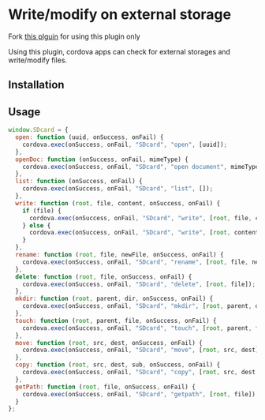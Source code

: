 # Write/modify on external storage

Fork [this plguin](https://github.com/deadlyjack/code-editor/tree/master/plugins/cordova-plugin-sdcard) for using this plugin only

Using this plugin, cordova apps can check for external storages and write/modify files.

## Installation


## Usage

```js
window.SDcard = {
  open: function (uuid, onSuccess, onFail) {
    cordova.exec(onSuccess, onFail, "SDcard", "open", [uuid]);
  },
  openDoc: function (onSuccess, onFail, mimeType) {
    cordova.exec(onSuccess, onFail, "SDcard", "open document", mimeType ? [mimeType] : []);
  },
  list: function (onSuccess, onFail) {
    cordova.exec(onSuccess, onFail, "SDcard", "list", []);
  },
  write: function (root, file, content, onSuccess, onFail) {
    if (file) {
      cordova.exec(onSuccess, onFail, "SDcard", "write", [root, file, content]);
    } else {
      cordova.exec(onSuccess, onFail, "SDcard", "write", [root, content]);
    }
  },
  rename: function (root, file, newFile, onSuccess, onFail) {
    cordova.exec(onSuccess, onFail, "SDcard", "rename", [root, file, newFile]);
  },
  delete: function (root, file, onSuccess, onFail) {
    cordova.exec(onSuccess, onFail, "SDcard", "delete", [root, file]);
  },
  mkdir: function (root, parent, dir, onSuccess, onFail) {
    cordova.exec(onSuccess, onFail, "SDcard", "mkdir", [root, parent, dir]);
  },
  touch: function (root, parent, file, onSuccess, onFail) {
    cordova.exec(onSuccess, onFail, "SDcard", "touch", [root, parent, file]);
  },
  move: function (root, src, dest, onSuccess, onFail) {
    cordova.exec(onSuccess, onFail, "SDcard", "move", [root, src, dest]);
  },
  copy: function (root, src, dest, sub, onSuccess, onFail) {
    cordova.exec(onSuccess, onFail, "SDcard", "copy", [root, src, dest, sub]);
  },
  getPath: function (root, file, onSuccess, onFail) {
    cordova.exec(onSuccess, onFail, "SDcard", "getpath", [root, file]);
  }
};

```